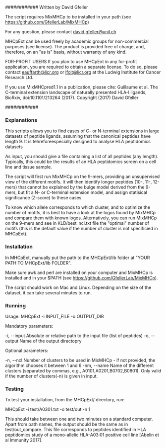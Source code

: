 
############
Written by David Gfeller

The script requires MixMHCp to be installed in your path (see https://github.com/GfellerLab/MixMHCp)

For any question, please contact david.gfeller@unil.ch

MHCpExt can be used freely by academic groups for non-commercial purposes (see license).
The product is provided free of charge, and, therefore, on an "as is"
basis, without warranty of any kind.

FOR-PROFIT USERS
If you plan to use MHCpExt in any for-profit
application, you are required to obtain a separate license.
To do so, please contact eauffarth@licr.org or lfoit@licr.org at the Ludwig Institute for  Cancer Research Ltd.

If you use MixMHCpred1.1 in a publication, please cite:
Guillaume et al. The C-terminal extension landscape of naturally
presented HLA-I ligands, BioRxiv, doi:10.1101/213264 (2017).
Copyright (2017) David Gfeller

############


### Explanations ####

This scripts allows you to find cases of C- or N-terminal extensions in large datasets of peptide ligands, assuming that the canonical peptides have length 9.
It is tehreforeespecially designed to analyse HLA peptidomics datasets

As input, you should give a file containing a list of all peptides (any length). Typically, this could be the results of an HLA peptidomics screen on a cell line and tissue sample.

The script will first run MixMHCp on the 9-mers, providing an unsupervised view of the different motifs.
It will then identify longer peptides (10-, 11-, 12-mers) that cannot be explained by the bulge model derived from the 9-mers, but fit a N- or C-terminal extension model, and assign statisical significance (Z-score) to these cases.

To know which allele corresponds to which cluster, and to optimize the number of motifs, it is best to have a look at the logos found by MixMHCp and compare them with known logos.
Alternatively, you can run MixMHCp on the 9-mers and see in KLD/best_ncl.txt file the "optimal" number of motifs (this is the default value if the number of cluster is not specificied in MHCpExt).


### Installation ###

In MHCpExt, manually put the path to the MHCpExt/lib folder at "YOUR PATH TO MHCpExt/lib FOLDER".

Make sure awk and perl are installed on your computer and MixMHCp is installed and in your $PATH (see https://github.com/GfellerLab/MixMHCp).

The script should work on Mac and Linux. Depending on the size of the dataset, it can take several minutes to run.

### Running ###

Usage: MHCpExt -i INPUT_FILE -o OUTPUT_DIR

Mandatory parameters:

  -i, --input             Absolute or relative path to the input file (list of peptides)
  -o, --output            Name of the output directopry

Optional parameters: 

  -n, --ncl               Number of clusters to be used in MixMHCp - if not provided, the algorithm chooses it between 1 and 6
  -nm, --name             Name of the different clusters (separated by commas, e.g., A0101,A0201,B0702,B0801). Only valid if the number of clusters(-n) is given in input.


### Testing ###


To test your installation, from the MHCpExt/ directory, run:

MHCpExt -i test/A0301.txt -o test/out -n 1

This should take between one and two minutes on a standard computer.
Apart from path names, the output should be the same as in test/out_compare.
This file corresponds to peptides identified in HLA peptidomics study of a mono-allelic HLA-A03:01 positive cell line [Abelin et al Immunity 2017].
